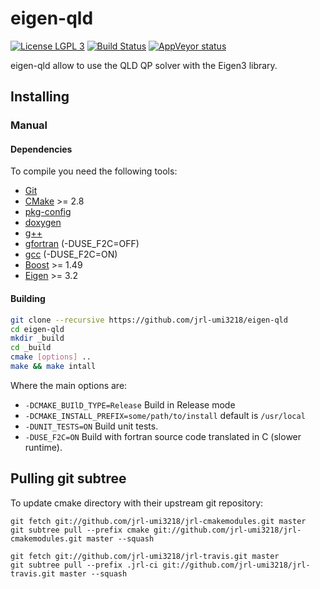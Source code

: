 # eigen-qld

[![License LGPL 3](https://img.shields.io/badge/license-LGPLv3-green.svg)](http://www.gnu.org/licenses/lgpl-3.0.txt)
[![Build Status](https://travis-ci.org/jrl-umi3218/eigen-qld.svg?branch=master)](https://travis-ci.org/jrl-umi3218/eigen-qld)
[![AppVeyor status](https://ci.appveyor.com/api/projects/status/wlds1vauvfvmfspj/branch/master?svg=true)](https://ci.appveyor.com/project/gergondet/eigen-qld/branch/master)

eigen-qld allow to use the QLD QP solver with the Eigen3 library.

## Installing

### Manual

#### Dependencies

To compile you need the following tools:

 * [Git]()
 * [CMake]() >= 2.8
 * [pkg-config]()
 * [doxygen]()
 * [g++]()
 * [gfortran]() (-DUSE_F2C=OFF)
 * [gcc]() (-DUSE_F2C=ON)
 * [Boost](http://www.boost.org/doc/libs/1_58_0/more/getting_started/unix-variants.html) >= 1.49
 * [Eigen](http://eigen.tuxfamily.org/index.php?title=Main_Page) >= 3.2

#### Building

```sh
git clone --recursive https://github.com/jrl-umi3218/eigen-qld
cd eigen-qld
mkdir _build
cd _build
cmake [options] ..
make && make intall
```

Where the main options are:

 * `-DCMAKE_BUIlD_TYPE=Release` Build in Release mode
 * `-DCMAKE_INSTALL_PREFIX=some/path/to/install` default is `/usr/local`
 * `-DUNIT_TESTS=ON` Build unit tests.
 * `-DUSE_F2C=ON` Build with fortran source code translated in C (slower runtime).

Pulling git subtree
------

To update cmake directory with their upstream git repository:

```
git fetch git://github.com/jrl-umi3218/jrl-cmakemodules.git master
git subtree pull --prefix cmake git://github.com/jrl-umi3218/jrl-cmakemodules.git master --squash
```

```
git fetch git://github.com/jrl-umi3218/jrl-travis.git master
git subtree pull --prefix .jrl-ci git://github.com/jrl-umi3218/jrl-travis.git master --squash
```
